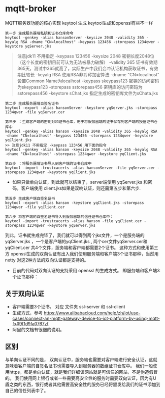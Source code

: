 # mqtt-broker
MQTT服务器功能的核心实现
keytool 生成
keytool生成和openssl有些不一样
```
第一步 生成服务器端私钥和证书仓库命令
keytool -genkey -alias hansonServer -keysize 2048 -validity 365 -keyalg RSA -dname "CN=localhost" -keypass 123456 -storepass 1234qwer -keystore yqServer.jks
```
> 注意jdk11 不用指定 -keypass 123456
-keysize 2048 密钥长度2048位（这个长度的密钥目前可认为无法被暴力破解）
-validity 365 证书有效期365天，测试中365就高了，实际生产中我们会冲认证机构获取证书，有效期比较长
-keyalg RSA 使用RSA非对称加密算法
-dname "CN=localhost" 设置Common Name为localhost
-keypass skeypass123 密钥的访问密码为skeypass123
-storepass sstorepass456 密钥库的访问密码为sstorepass456
-keystore sChat.jks 指定生成的密钥库文件为sChata.jks
> 
```
第二步 生成服务器端自签名证书
keytool -export -alias hansonServer -keystore yqServer.jks -storepass 1234qwer -file yqServer.cer
```
```
第三步 ：生成客户端的密钥对和证书仓库，用于将服务器端的证书保存到客户端的授信证书仓库中
keytool -genkey -alias hanson -keysize 2048 -validity 365 -keyalg RSA -dname "CN=localhost" -keypass 123456 -storepass 1234qwer -keystore yqClient.jks
>> 注意jdk11 不用指定 -keypass 123456 用下面的指令
keytool -genkey -alias hanson -keysize 2048 -validity 365 -keyalg RSA -dname "CN=localhost" -storepass 1234qwer -keystore yqClient.jks
```
```
第四步 ：将服务器端证书导入到客户端的证书仓库中
keytool -import -trustcacerts -alias hansonServer -file yqServer.cer -storepass 1234qwer -keystore yqClient.jks
```
* 如果只做单向认证，到此就可以结束了，server端使用 yqServer.jks 和密码，客户端使用 client.jks如果是双响认证，则还需第五步和第六步.
```
第五步 生成客户端自签名证书
keytool -export -alias hanson -keystore yqClient.jks -storepass 1234qwer -file yqClient.cer
```
```
第六步 将客户端的自签名证书导入到服务器端的信任证书仓库中：
keytool -import -trustcacerts -alias hanson -file yqClient.cer -storepass 1234qwer -keystore yqServer.jks
```
到此，证书就生成完毕了，我们就可以得到两个jks文件，一个是服务端的yqServer.jks ，一个是客户端的yqClient.jks , 
两个cer文件yqServer.cer和yqClient.cer  共4个文件，服务端和客户端都需要2个证书。 这种方式和使用第三方 
openssl生成的双向认证有出入我们使用服务端和客户端3个证书那种，当然用 netty 对这2种方法的双向认证都是支持的。

* 目前的代码对双向认证的支持采用 openssl 的生成方式。 即服务端和客户端3个证书那种：
## 关于双向认证
* 客户端需要3个证书。 对应 文件夹 ssl-server 和 ssl-client
* 生成方式，参考 https://www.alibabacloud.com/help/zh/iot/use-cases/connect-an-mqtt-gateway-device-to-iot-platform-by-using-mqtt-fx#9f1d9fa0767zf
* 阿里的文档有很细的说明。
## 区别
与单向认证不同的是， 双向认证中，服务端也需要对客户端进行安全认证，这就意味着客户端的自签名证书也需要导入到服务器的数组证书仓库中。
我们一般使用https，都是单向认证，就是我们详细该网站就是可信任的网站，不是伪造假冒的。
我们使用网上银行或者一些需要高安全性的服务时需要双向认证，因为有U盾之类的东西，银行或者其他需要高安全性的服务已经将颁发给我们的证书添加到自己的信任列表中了。
